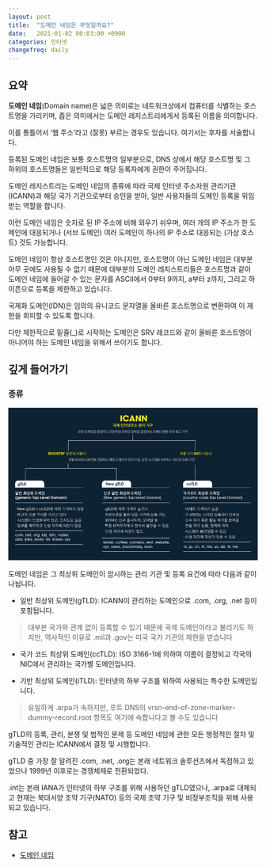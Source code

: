 ```yaml
---
layout: post
title:  "도메인 네임은 무엇일까요?"
date:   2021-01-02 00:03:00 +0900
categories: 인터넷
changefreq: daily
---
```


## 요약

**도메인 네임**(Domain name)은 넓은 의미로는 네트워크상에서 컴퓨터를 식별하는 호스트명을 가리키며, 좁은 의미에서는 도메인 레지스트리에게서 등록된 이름을 의미합니다. 

이를 통틀어서 ‘웹 주소’라고 (잘못) 부르는 경우도 있습니다. 여기서는 후자를 서술합니다.

등록된 도메인 네임은 보통 호스트명의 일부분으로, DNS 상에서 해당 호스트명 및 그 하위의 호스트명들은 일반적으로 해당 등록자에게 권한이 주어집니다. 

도메인 레지스트리는 도메인 네임의 종류에 따라 국제 인터넷 주소자원 관리기관(ICANN)과 해당 국가 기관으로부터 승인을 받아, 일반 사용자들의 도메인 등록을 위임받는 역할을 합니다. 

이런 도메인 네임은 숫자로 된 IP 주소에 비해 외우기 쉬우며, 여러 개의 IP 주소가 한 도메인에 대응되거나 (서브 도메인) 여러 도메인이 하나의 IP 주소로 대응되는 (가상 호스트) 것도 가능합니다.

도메인 네임이 항상 호스트명인 것은 아니지만, 호스트명이 아닌 도메인 네임은 대부분 아무 곳에도 사용될 수 없기 때문에 대부분의 도메인 레지스트리들은 호스트명과 같이 도메인 네임에 들어갈 수 있는 문자를 ASCII에서 0부터 9까지, a부터 z까지, 그리고 하이픈으로 등록을 제한하고 있습니다. 

국제화 도메인(IDN)은 임의의 유니코드 문자열을 올바른 호스트명으로 변환하여 이 제한을 회피할 수 있도록 합니다. 

다만 제한적으로 밑줄(_)로 시작하는 도메인은 SRV 레코드와 같이 올바른 호스트명이 아니어야 하는 도메인 네임을 위해서 쓰이기도 합니다.

## 깊게 들어가기

### 종류

![TLD](/assets/2021-01-01-how-dns-works/TLD.jpg)

도메인 네임은 그 최상위 도메인이 암시하는 관리 기관 및 등록 요건에 따라 다음과 같이 나뉩니다.

* 일반 최상위 도메인(gTLD): ICANN이 관리하는 도메인으로 .com, .org, .net 등이 포함됩니다.  

> 대부분 국가와 관계 없이 등록할 수 있기 때문에 국제 도메인이라고 불리기도 하지만, 역사적인 이유로 .mil과 .gov는 미국 국가 기관의 제한을 받습니다

* 국가 코드 최상위 도메인(ccTLD): ISO 3166-1에 의하여 이름이 결정되고 각국의 NIC에서 관리하는 국가별 도메인입니다.

* 기반 최상위 도메인(iTLD): 인터넷의 하부 구조를 위하여 사용되는 특수한 도메인입니다. 

> 유일하게 .arpa가 속하지만, 루트 DNS의 vrsn-end-of-zone-marker-dummy-record.root 항목도 여기에 속합니다고 볼 수도 있습니다

gTLD의 등록, 관리, 분쟁 및 법적인 문제 등 도메인 네임에 관한 모든 행정적인 절차 및 기술적인 관리는 ICANN에서 결정 및 시행합니다. 

gTLD 중 가장 잘 알려진 .com, .net, .org는 본래 네트워크 솔루션즈에서 독점하고 있었으나 1999년 이후로는 경쟁체제로 전환되었다. 

.int는 본래 IANA가 인터넷의 하부 구조를 위해 사용하던 gTLD였으나, .arpa로 대체되고 현재는 북대서양 조약 기구(NATO) 등의 국제 조약 기구 및 비정부조직을 위해 사용되고 있습니다.

## 참고

* [도메인 네임](https://ko.wikipedia.org/wiki/도메인_네임)